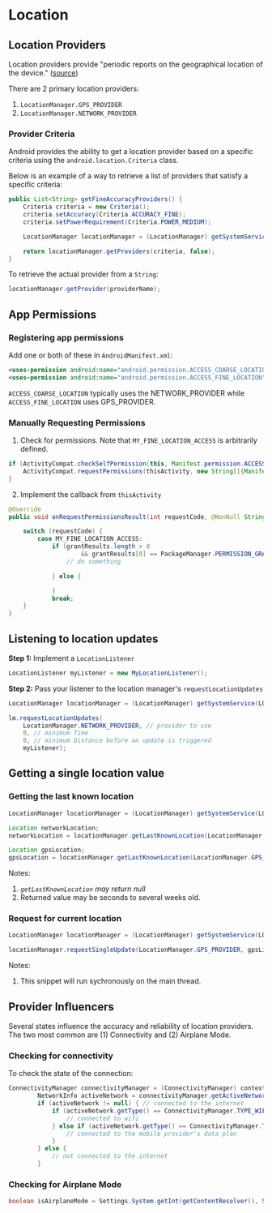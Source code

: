 
# Location

## Location Providers

Location providers provide "periodic reports on the geographical location of the device." ([source](https://developer.android.com/reference/android/location/LocationProvider.html))

There are 2 primary location providers:

1. `LocationManager.GPS_PROVIDER`
2. `LocationManager.NETWORK_PROVIDER`

### Provider Criteria

Android provides the ability to get a location provider based on a specific criteria using the `android.location.Criteria` class.

Below is an example of a way to retrieve a list of providers that satisfy a specific criteria:

```java
public List<String> getFineAccuracyProviders() {
    Criteria criteria = new Criteria();
    criteria.setAccuracy(Criteria.ACCURACY_FINE);
    criteria.setPowerRequirement(Criteria.POWER_MEDIUM);

    LocationManager locationManager = (LocationManager) getSystemService(LOCATION_SERVICE);

    return locationManager.getProviders(criteria, false);
}
```

To retrieve the actual provider from a `String`:

```java
locationManager.getProvider(providerName);
```

## App Permissions

### Registering app permissions

Add one or both of these in `AndroidManifest.xml`:

```xml
<uses-permission android:name="android.permission.ACCESS_COARSE_LOCATION"/>
<uses-permission android:name="android.permission.ACCESS_FINE_LOCATION"/>
```

`ACCESS_COARSE_LOCATION` typically uses the NETWORK_PROVIDER while `ACCESS_FINE_LOCATION` uses GPS_PROVIDER.

### Manually Requesting Permissions

1. Check for permissions. Note that `MY_FINE_LOCATION_ACCESS` is arbitrarily defined.
```java
if (ActivityCompat.checkSelfPermission(this, Manifest.permission.ACCESS_FINE_LOCATION) != PackageManager.PERMISSION_GRANTED && ActivityCompat.checkSelfPermission(this, ACCESS_COARSE_LOCATION) != PackageManager.PERMISSION_GRANTED) {
    ActivityCompat.requestPermissions(thisActivity, new String[]{Manifest.permission.ACCESS_FINE_LOCATION}, MY_FINE_LOCATION_ACCESS);
}
```

2. Implement the callback from `thisActivity`

```java
@Override
public void onRequestPermissionsResult(int requestCode, @NonNull String[] permissions, @NonNull int[] grantResults) {

    switch (requestCode) {
        case MY_FINE_LOCATION_ACCESS:
            if (grantResults.length > 0
                    && grantResults[0] == PackageManager.PERMISSION_GRANTED) {
                // do something

            } else {

            }
            break;
    }
}
```


## Listening to location updates

**Step 1:** Implement a `LocationListener`

```java
LocationListener myListener = new MyLocationListener();
```

**Step 2:** Pass your listener to the location manager's `requestLocationUpdates`

```java
LocationManager locationManager = (LocationManager) getSystemService(LOCATION_SERVICE);

lm.requestLocationUpdates(
    LocationManager.NETWORK_PROVIDER, // provider to use
    0, // minimum Time
    0, // minimum Distance before an update is triggered
    myListener);
```

## Getting a single location value

### Getting the last known location

```java
LocationManager locationManager = (LocationManager) getSystemService(LOCATION_SERVICE);

Location networkLocation;
networkLocation = locationManager.getLastKnownLocation(LocationManager.NETWORK_PROVIDER);

Location gpsLocation;
gpsLocation = locationManager.getLastKnownLocation(LocationManager.GPS_PROVIDER);
```

Notes:

1. *`getLastKnownLocation` may return null*
2. Returned value may be seconds to several weeks old.

### Request for current location

```java
LocationManager locationManager = (LocationManager) getSystemService(LOCATION_SERVICE);

locationManager.requestSingleUpdate(LocationManager.GPS_PROVIDER, gpsListener, null);
```

Notes:

1. This snippet will run sychronously on the main thread.

## Provider Influencers

Several states influence the accuracy and reliability of location providers. The two most common are (1) Connectivity and (2) Airplane Mode.

### Checking for connectivity 

To check the state of the connection:

```java
ConnectivityManager connectivityManager = (ConnectivityManager) context.getSystemService(Context.CONNECTIVITY_SERVICE);
        NetworkInfo activeNetwork = connectivityManager.getActiveNetworkInfo();
        if (activeNetwork != null) { // connected to the internet
            if (activeNetwork.getType() == ConnectivityManager.TYPE_WIFI) {
                // connected to wifi
            } else if (activeNetwork.getType() == ConnectivityManager.TYPE_MOBILE) {
                // connected to the mobile provider's data plan
            }
        } else {
            // not connected to the internet
        }
```

### Checking for Airplane Mode

```java
boolean isAirplaneMode = Settings.System.getInt(getContentResolver(), Settings.Global.AIRPLANE_MODE_ON, 0) != 0;
```

